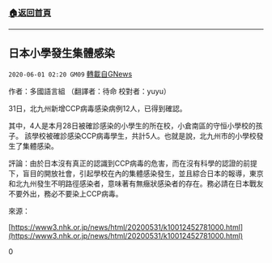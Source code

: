###  [:house:返回首頁](https://github.com/ourhimalayas/txt)
---

## 日本小學發生集體感染
`2020-06-01 02:20 GM09` [轉載自GNews](https://gnews.org/zh-hant/219332/)

作者：多國語言組 （翻譯者：待命 校對者：yuyu）

31日，北九州新增CCP病毒感染病例12人，已得到確認。

其中，4人是本月28日被確診感染的小學生的所在校，小倉南區的守恒小學校的孩子。 該學校被確診感染CCP病毒學生，共計5人。也就是說，北九州市的小學校發生了集體感染。

評論：由於日本沒有真正的認識到CCP病毒的危害，而在沒有科學的認證的前提下，盲目的開放社會，引起學校在內的集體感染發生，並且綜合日本的報導，東京和北九州發生不明路徑感染者，意味著有無癥狀感染者的存在。務必請在日本戰友不要外出，務必不要染上CCP病毒。

來源：

[https://www3.nhk.or.jp/news/html/20200531/k10012452781000.html](https://www3.nhk.or.jp/news/html/20200531/k10012452781000.html)

0
